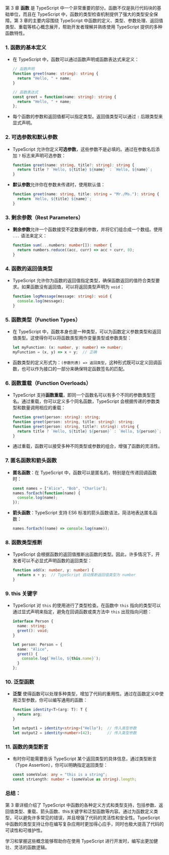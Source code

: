 第 3 章 **函数** 是 TypeScript 中一个非常重要的部分。函数不仅是执行代码块的基础单位，而且在 TypeScript 中，函数的类型检查机制提供了强大的类型安全保障。第 3 章的主要内容围绕 TypeScript 中函数的定义、类型、参数处理、返回值类型、重载等核心概念展开，帮助开发者理解并熟练使用 TypeScript 提供的多种函数特性。

### 1. **函数的基本定义**
   - 在 TypeScript 中，函数可以通过函数声明或函数表达式来定义：
     ```typescript
     // 函数声明
     function greet(name: string): string {
       return "Hello, " + name;
     }
     
     // 函数表达式
     const greet = function(name: string): string {
       return "Hello, " + name;
     };
     ```
   - 每个函数的参数和返回值都可以指定类型。返回值类型可以通过 `:` 后跟类型来显式声明。

### 2. **可选参数和默认参数**
   - TypeScript 允许你定义**可选参数**，这些参数不是必填的。通过在参数名后添加 `?` 标志来声明可选参数：
     ```typescript
     function greet(name: string, title?: string): string {
       return title ? `Hello, ${title} ${name}` : `Hello, ${name}`;
     }
     ```
   - **默认参数**允许你在参数未传递时，使用默认值：
     ```typescript
     function greet(name: string, title: string = "Mr./Ms."): string {
       return `Hello, ${title} ${name}`;
     }
     ```

### 3. **剩余参数（Rest Parameters）**
   - **剩余参数**允许一个函数接受不定数量的参数，并将它们组合成一个数组。使用 `...` 语法来定义：
     ```typescript
     function sum(...numbers: number[]): number {
       return numbers.reduce((acc, curr) => acc + curr, 0);
     }
     ```

### 4. **函数的返回值类型**
   - TypeScript 允许你为函数的返回值指定类型，确保函数返回的值符合类型要求。如果函数没有返回值，可以将返回类型声明为 `void`：
     ```typescript
     function logMessage(message: string): void {
       console.log(message);
     }
     ```

### 5. **函数类型（Function Types）**
   - 在 TypeScript 中，函数本身也是一种类型，可以为函数定义参数类型和返回值类型。这使得你可以将函数类型用作变量类型或参数类型：
     ```typescript
     let myFunction: (x: number, y: number) => number;
     myFunction = (x, y) => x + y;  // 正确
     ```
   - 函数类型的定义形式为：`(参数列表) => 返回类型`，这种形式既可以定义回调函数，也可以作为接口的一部分来确保特定函数签名的匹配。

### 6. **函数重载（Function Overloads）**
   - TypeScript 支持**函数重载**，即同一个函数名可以有多个不同的参数类型签名。通过重载，你可以定义多个同名函数，TypeScript 会根据传递的参数类型和数量调用相应的重载：
     ```typescript
     function greet(person: string): string;
     function greet(person: string, title: string): string;
     function greet(person: string, title?: string): string {
       return title ? `Hello, ${title} ${person}` : `Hello, ${person}`;
     }
     ```
   - 通过重载，函数可以接受多种不同类型或参数的组合，增强了函数的灵活性。

### 7. **匿名函数和箭头函数**
   - **匿名函数**：在 TypeScript 中，函数可以是匿名的，特别是在传递回调函数时：
     ```typescript
     const names = ["Alice", "Bob", "Charlie"];
     names.forEach(function(name) {
       console.log(name);
     });
     ```
   - **箭头函数**：TypeScript 支持 ES6 标准的箭头函数语法，简洁地表达匿名函数：
     ```typescript
     names.forEach((name) => console.log(name));
     ```

### 8. **函数类型推断**
   - TypeScript 会根据函数的返回值推断出函数的类型。因此，许多情况下，开发者可以不必显式声明函数的返回类型：
     ```typescript
     function add(x: number, y: number) {
       return x + y;  // TypeScript 自动推断返回值类型为 number
     }
     ```

### 9. **this 关键字**
   - TypeScript 对 `this` 的使用进行了类型检查。在函数中 `this` 指向的类型可以通过显式声明来指定，避免在回调函数或类方法中 `this` 出现指向问题：
     ```typescript
     interface Person {
       name: string;
       greet(): void;
     }
     
     let person: Person = {
       name: "Alice",
       greet() {
         console.log(`Hello, ${this.name}`);
       }
     };
     ```

### 10. **泛型函数**
   - **泛型** 使得函数可以处理多种类型，增加了代码的重用性。通过在函数定义中使用泛型参数，你可以编写通用的函数：
     ```typescript
     function identity<T>(arg: T): T {
       return arg;
     }
     
     let output1 = identity<string>("Hello");  // 传入类型参数
     let output2 = identity<number>(42);       // 传入类型参数
     ```

### 11. **函数的类型断言**
   - 有时你可能需要告诉 TypeScript 某个返回类型的具体信息，通过类型断言（Type Assertion），你可以明确指定返回类型：
     ```typescript
     const someValue: any = "this is a string";
     const strLength: number = (someValue as string).length;
     ```

### 总结：
第 3 章详细介绍了 TypeScript 中函数的各种定义方式和类型支持，包括参数、返回值类型、重载、箭头函数、this关键字和泛型函数等内容。通过为函数定义类型，可以避免许多常见的错误，并且增强了代码的灵活性和安全性。TypeScript 中函数的类型支持让你在编写复杂应用时更加得心应手，同时也极大提高了代码的可读性和可维护性。

学习和掌握这些概念能够帮助你在使用 TypeScript 进行开发时，编写出更加健壮、灵活的函数逻辑。